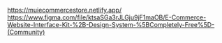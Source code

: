 https://muiecommercestore.netlify.app/ <br/>
https://www.figma.com/file/ktsaSGa3rJLGju9jF1maOB/E-Commerce-Website-Interface-Kit-%2B-Design-System-%5BCompletely-Free%5D-(Community)
